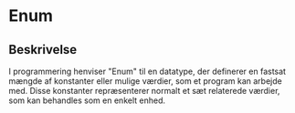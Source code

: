 # Enum

## Beskrivelse

I programmering henviser "Enum" til en datatype, der definerer en fastsat mængde af konstanter eller mulige værdier, som et program kan arbejde med. Disse konstanter repræsenterer normalt et sæt relaterede værdier, som kan behandles som en enkelt enhed.
